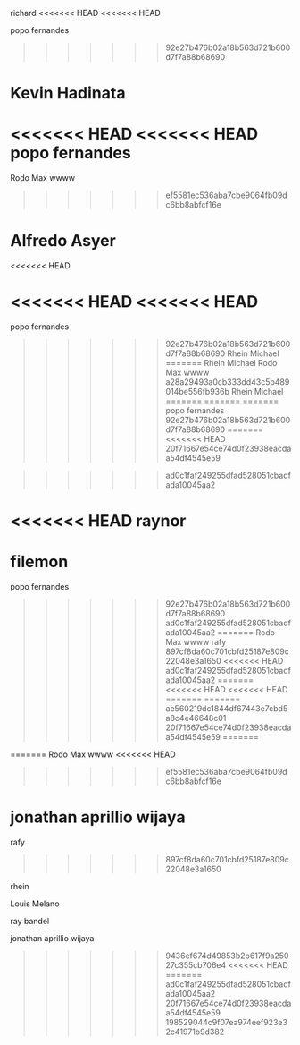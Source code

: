 richard
<<<<<<< HEAD
<<<<<<< HEAD

popo fernandes
>>>>>>> 92e27b476b02a18b563d721b600d7f7a88b68690

Kevin Hadinata
=======
<<<<<<< HEAD
<<<<<<< HEAD
popo fernandes
=======
Rodo Max
wwww
>>>>>>> ef5581ec536aba7cbe9064fb09dc6bb8abfcf16e

Alfredo Asyer
=======
<<<<<<< HEAD

<<<<<<< HEAD
<<<<<<< HEAD
=======
popo fernandes
>>>>>>> 92e27b476b02a18b563d721b600d7f7a88b68690
Rhein Michael
=======
Rhein Michael
Rodo Max
wwww
>>>>>>> a28a29493a0cb333dd43c5b489014be556fb936b
Rhein Michael
=======
=======
=======
popo fernandes
>>>>>>> 92e27b476b02a18b563d721b600d7f7a88b68690
=======
<<<<<<< HEAD
>>>>>>> 20f71667e54ce74d0f23938eacdaa54df4545e59



>>>>>>> ad0c1faf249255dfad528051cbadfada10045aa2




<<<<<<< HEAD
raynor
=======


filemon
=======
popo fernandes
>>>>>>> 92e27b476b02a18b563d721b600d7f7a88b68690
>>>>>>> ad0c1faf249255dfad528051cbadfada10045aa2
=======
Rodo Max
wwww
rafy
>>>>>>> 897cf8da60c701cbfd25187e809c22048e3a1650
<<<<<<< HEAD
>>>>>>> ad0c1faf249255dfad528051cbadfada10045aa2
=======
<<<<<<< HEAD
<<<<<<< HEAD
=======
=======
>>>>>>> ae560219dc1844df67443e7cbd5a8c4e46648c01
>>>>>>> 20f71667e54ce74d0f23938eacdaa54df4545e59
=======

=======
Rodo Max
wwww
<<<<<<< HEAD
>>>>>>> ef5581ec536aba7cbe9064fb09dc6bb8abfcf16e














jonathan aprillio wijaya
=======
rafy
>>>>>>> 897cf8da60c701cbfd25187e809c22048e3a1650






rhein









Louis Melano





ray bandel

jonathan aprillio wijaya
>>>>>>> 9436ef674d49853b2b617f9a25027c355cb706e4
<<<<<<< HEAD
=======
>>>>>>> ad0c1faf249255dfad528051cbadfada10045aa2
>>>>>>> 20f71667e54ce74d0f23938eacdaa54df4545e59
>>>>>>> 198529044c9f07ea974eef923e32c41971b9d382

